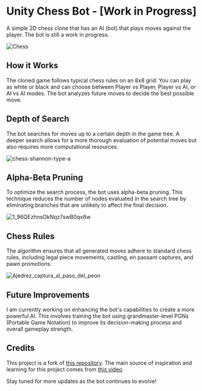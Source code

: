 # Unity Chess Bot - [Work in Progress]

A simple 2D chess clone that has an AI (bot) that plays moves against the player. The bot is still a work in progress.

![Chess](https://github.com/donaldheddesheimer/Unity-Chess-Bot/assets/119540065/c04dcc5f-bd8a-47f7-bcf7-835afc347ce8)

## How it Works
The cloned game follows typical chess rules on an 8x8 grid. You can play as white or black and can choose between Player vs Player, Player vs AI, or AI vs AI modes. The bot analyzes future moves to decide the best possible move.

## Depth of Search
The bot searches for moves up to a certain depth in the game tree. A deeper search allows for a more thorough evaluation of potential moves but also requires more computational resources.

![chess-shannon-type-a](https://github.com/donaldheddesheimer/Unity-Chess-Bot/assets/119540065/64f2de0d-30b9-4b2b-aaa3-95b18e75dbc8)

## Alpha-Beta Pruning
To optimize the search process, the bot uses alpha-beta pruning. This technique reduces the number of nodes evaluated in the search tree by eliminating branches that are unlikely to affect the final decision.

![1_96QEzhnsOkNqz7swB0qx8w](https://github.com/donaldheddesheimer/Unity-Chess-Bot/assets/119540065/7d7b8684-0956-476d-b3c5-0b8cfa4862ef)

## Chess Rules
The algorithm ensures that all generated moves adhere to standard chess rules, including legal piece movements, castling, en passant captures, and pawn promotions.

![Ajedrez_captura_al_paso_del_peon](https://github.com/donaldheddesheimer/Unity-Chess-Bot/assets/119540065/29e61f3f-a39f-4677-a112-96e8cccfc71a)

## Future Improvements
I am currently working on enhancing the bot's capabilities to create a more powerful AI. This involves training the bot using grandmaster-level PGNs (Portable Game Notation) to improve its decision-making process and overall gameplay strength.

## Credits
This project is a fork of [this repository](https://github.com/donaldheddesheimer/Unity-Chess-Bot). The main source of inspiration and learning for this project comes from [this video](https://www.youtube.com/watch?v=U4ogK0MIzqk&t). 

Stay tuned for more updates as the bot continues to evolve!